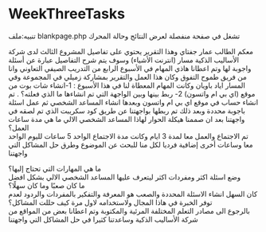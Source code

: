 # WeekThreeTasks
تنبيه:ملف blankpage.php تشغل في صفحة منفصلة لعرض النتائج وحالة المحرك  

معكم الطالب عمار جفتاي وهذا التقرير يحتوي على تفاصيل المشروع الثالث لدى شركة الأساليب الذكية مسار (انترنت الأشياء) وسوف يتم شرح التفاصيل عبارة عن أسئلة واجوبة لها وتم اعطانا هاذي المهام في الأسبوع الرابع من التدريب الصيفي التعاوني وانا من فريق طموح التفوق وكان هذا العمل والتقرير بمشاركة زميلي في المجموعة وفي المسار اياد باويان وكانت المهام المعطاة لنا في هذا الأسبوع : 1-انشاء شات بوت من موقع (اي بي ام واتسون) 
 2- ربط بينها وبين  الواجهة التي تم انشاءها 
ما الذي فعلته؟  .
 تم انشاء حساب في موقع اي بي ام واتسون وبعدها انشاء المساعد الشخصي ثم عمل اسئلة باجوبة محددة وبعد ذلك تم ربطها بواجهتنا عن طريق كود سكريبت الذي تم لصقه في واجهتنا بعد ان صممنا هيكلة الحوار لهاذا المساعد الشخصي الالي 
ما هي مدة ساعات العمل؟  
تم الاجتماع والعمل معا لمدة 3 ايام وكانت مدة الاجتماع الواحد 5 ساعات لليوم الواحد معا وساعات أخرى إضافية فرديا لكل منا للبحث عن الموضوع وطرق حل المشاكل التي واجهتنا 
 
ما هي المهارات التي تحتاج إليها؟  
وضع اسئلة اكثر ومفردات اكثر ليتعرف عليها المساعد الشخصي الالي بشكل افضل  
ما كان صعبًا وما كان سهلًا؟   
كان السهل انشاء الاسئلة المحددة والصعب هو المعرفة والتفكير بالمفردات والردود لعدم توفر الخبرة في هاذا المجال ولاستخدامه لاول مرة
كيف حللت المشاكل؟  
بالرجوع الى مصادر التعلم المختلفة المرئية والمكتوبة وتم اعطانا بعض من المواقع من شركة الأساليب الذكية وساعدتنا كثيرا في حل المشاكل التي واجهتنا 


